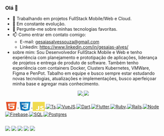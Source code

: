 ### Olá 👋

- 🔭 Trabalhando em projetos FullStack Mobile/Web e Cloud.
- 🌱 Em constante evolução.
- 💬 Pergunte-me sobre minhas tecnologias favoritas.
- 📫 Como entrar em contato comigo:
  - E-mail: gesaiasalvessouza@gmail.com
  - Linkedin: https://www.linkedin.com/in/gesaias-alves/
- sobre mim:
Sou Desenvolvedor FullStack Mobile e Web e tenho experiência com planejamento e prototipação de aplicações, liderança de projetos e entrega de produto de software. Também tenho experiência com containers Docker, Clusters Kubernetes, VMWare, Figma e PenPot. Tabalho em equipe e busco sempre estar estudando novas tecnologias, atualizações e implementações, busco aperfeiçoar minha base e agregar mais conhecimento.

<div align="center">
  <a href="https://github.com/Gesaias">
  <img height="180em" src="https://github-readme-stats.vercel.app/api?username=Gesaias&show_icons=true&theme=dark&include_all_commits=true&count_private=true"/>
  <img height="180em" src="https://github-readme-stats.vercel.app/api/top-langs/?username=Gesaias&layout=compact&langs_count=7&theme=dark"/>
</div>
  
<div style="display: inline_block"><br>
  <img align="center" alt="HTML" height="30" width="40" src="https://raw.githubusercontent.com/devicons/devicon/master/icons/html5/html5-original.svg">
  <img align="center" alt="CSS" height="30" width="40" src="https://raw.githubusercontent.com/devicons/devicon/master/icons/css3/css3-original.svg">
  <img align="center" alt="Js" height="30" width="40" src="https://raw.githubusercontent.com/devicons/devicon/master/icons/javascript/javascript-plain.svg">  
  <img align="center" alt="Ts" src="https://img.icons8.com/color/40/000000/typescript.png"/>    
  <img align="center" alt="VueJS" height="30" width="40" src="https://cdn.jsdelivr.net/gh/devicons/devicon/icons/vuejs/vuejs-original.svg">
  <img align="center" alt="Dart" src="https://img.icons8.com/color/40/000000/dart.png"/>
  <img align="center" alt="Flutter" src="https://img.icons8.com/color/38/000000/flutter.png"/>
  <img align="center" alt="Ruby" src="https://img.icons8.com/color/40/000000/ruby-programming-language.png"/>
  <img align="center" alt="Rails" src="https://img.icons8.com/external-tal-revivo-color-tal-revivo/48/000000/external-rails-a-server-side-web-application-framework-written-in-ruby-logo-color-tal-revivo.png"/>
  <img align="center" alt="Node" src="https://img.icons8.com/color/48/000000/nodejs.png"/>
  <img align="center" alt="Firebase" height="30" width="40" src="https://cdn.jsdelivr.net/gh/devicons/devicon/icons/firebase/firebase-plain.svg">
  <img align="center" alt="SQL" height="30" width="40" src="https://cdn.jsdelivr.net/gh/devicons/devicon/icons/mysql/mysql-original.svg">
  <img align="center" alt="Postgres" src="https://img.icons8.com/color/38/000000/postgreesql.png"/>
  
</div>
  
##
  
<div>
   	<a href="https://api.whatsapp.com/send?phone=5569999425269&text=Ol%C3%A1%20venho%20do%20Git-Hub%2C%20voc%C3%AA%20est%C3%A1%20dispon%C3%ADvel%3F" target="_blank"><img src="https://img.shields.io/badge/WhatsApp-25D366?style=for-the-badge&logo=whatsapp&logoColor=white" target="_blank"></a>
  <a href="https://twitter.com/gesaias_dev" target="_blank"><img src="https://img.shields.io/badge/Twitter-1DA1F2?style=for-the-badge&logo=twitter&logoColor=white" target="_blank"></a>
  <a href = "mailto:gesaiasalvessouza@gmail.com"><img src="https://img.shields.io/badge/-Gmail-%23333?style=for-the-badge&logo=gmail&logoColor=white" target="_blank"></a>
  <a href="https://www.linkedin.com/in/gesaias-alves-80b66a169/" target="_blank"><img src="https://img.shields.io/badge/-LinkedIn-%230077B5?style=for-the-badge&logo=linkedin&logoColor=white" target="_blank"></a>   
    <a href="https://t.me/gesaiasalves" target="_blank"><img src="https://img.shields.io/badge/Telegram-2CA5E0?style=for-the-badge&logo=telegram&logoColor=white" target="_blank"></a> 
</div>
